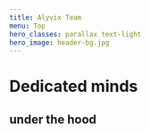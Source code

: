 ```yaml
---
title: Alyvix Team
menu: Top
hero_classes: parallax text-light
hero_image: header-bg.jpg
---
```

<!--
hero_classes: text-dark overlay-light parallax
-->

# Dedicated minds
## under the hood
